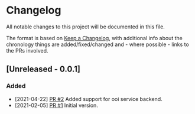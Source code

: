 # Changelog
All notable changes to this project will be documented in this file.

The format is based on [Keep a Changelog](https://keepachangelog.com/en/1.0.0/), with additional info about the chronology things are added/fixed/changed and - where possible - links to the PRs involved.

## [Unreleased - 0.0.1]

### Added
* [2021-04-22] [PR #2](https://github.com/xenit-eu/docker-haproxy-alfresco/pull/2) Added support for ooi service backend.
* [2021-02-05] [PR #1](https://github.com/xenit-eu/docker-haproxy-alfresco/pull/1) Initial version.	
